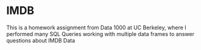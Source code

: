 # IMDB
This is a homework assignment from Data 1000 at UC Berkeley, where I performed many SQL Queries working with multiple data frames to answer questions about IMDB Data
